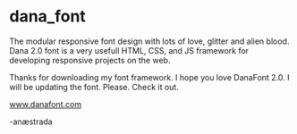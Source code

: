 # dana_font
The modular responsive font design with lots of love, glitter and alien blood. 
Dana 2.0 font is a very usefull HTML, CSS, and JS framework for developing responsive projects on the web.

Thanks for downloading my font framework. I hope you love DanaFont 2.0. 
I will be updating the font. Please. Check it out.

www.danafont.com

-anæstrada
